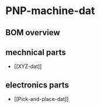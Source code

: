 
# PNP-machine-dat




## BOM overview 


## mechnical parts

- [[XYZ-dat]]



## electronics parts 

- [[Pick-and-place-dat]]